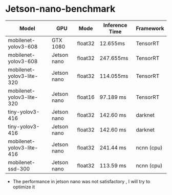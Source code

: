 # Jetson-nano-benchmark

Model | GPU | Mode | Inference Time | Framework
-- | -- | -- | -- | --
mobilenet-yolov3-608 |  GTX 1080 | float32 | 12.655ms | TensorRT
mobilenet-yolov3-608 |  Jetson nano | float32 | 247.655ms | TensorRT
mobilenet-yolov3-lite-320 |  Jetson nano | float32 | 114.055ms | TensorRT
mobilenet-yolov3-lite-320 |  Jetson nano | float16 | 97.189 ms | TensorRT
tiny-yolov3-416 |  Jetson nano | float32 | 142.60 ms | darknet
tiny-yolov3-416 |  Jetson nano | float32 | 142.60 ms | darknet
mobilenet-yolov3-lite-416 |  Jetson nano | float32 | 241.44 ms | ncnn (cpu)
mobilenet-ssd-300 |  Jetson nano | float32 | 113.59 ms | ncnn (cpu)

* The performance in jetson nano was not satisfactory , I will try to optimize it 

